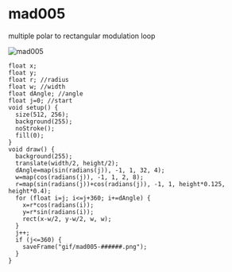 # mad005
multiple polar to rectangular modulation loop

![mad005](https://github.com/nicolasbaez/mad005/blob/master/mad005.gif)

```processing
float x;
float y;
float r; //radius
float w; //width
float dAngle; //angle
float j=0; //start
void setup() {
  size(512, 256);
  background(255);
  noStroke();
  fill(0);
}
void draw() {
  background(255);
  translate(width/2, height/2);
  dAngle=map(sin(radians(j)), -1, 1, 32, 4);
  w=map(cos(radians(j)), -1, 1, 2, 8);
  r=map(sin(radians(j))+cos(radians(j)), -1, 1, height*0.125, height*0.4);
  for (float i=j; i<=j+360; i+=dAngle) {
    x=r*cos(radians(i));
    y=r*sin(radians(i));
    rect(x-w/2, y-w/2, w, w);
  }
  j++;
  if (j<=360) {
    saveFrame("gif/mad005-######.png");
  }
}
```
